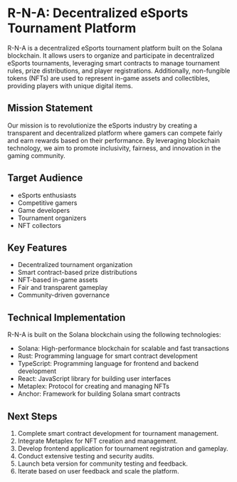 # R-N-A: Decentralized eSports Tournament Platform

R-N-A is a decentralized eSports tournament platform built on the Solana blockchain. It allows users to organize and participate in decentralized eSports tournaments, leveraging smart contracts to manage tournament rules, prize distributions, and player registrations. Additionally, non-fungible tokens (NFTs) are used to represent in-game assets and collectibles, providing players with unique digital items.

## Mission Statement

Our mission is to revolutionize the eSports industry by creating a transparent and decentralized platform where gamers can compete fairly and earn rewards based on their performance. By leveraging blockchain technology, we aim to promote inclusivity, fairness, and innovation in the gaming community.

## Target Audience

- eSports enthusiasts
- Competitive gamers
- Game developers
- Tournament organizers
- NFT collectors

## Key Features

- Decentralized tournament organization
- Smart contract-based prize distributions
- NFT-based in-game assets
- Fair and transparent gameplay
- Community-driven governance

## Technical Implementation

R-N-A is built on the Solana blockchain using the following technologies:

- Solana: High-performance blockchain for scalable and fast transactions
- Rust: Programming language for smart contract development
- TypeScript: Programming language for frontend and backend development
- React: JavaScript library for building user interfaces
- Metaplex: Protocol for creating and managing NFTs
- Anchor: Framework for building Solana smart contracts

## Next Steps

1. Complete smart contract development for tournament management.
2. Integrate Metaplex for NFT creation and management.
3. Develop frontend application for tournament registration and gameplay.
4. Conduct extensive testing and security audits.
5. Launch beta version for community testing and feedback.
6. Iterate based on user feedback and scale the platform.


